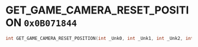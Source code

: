 # GET_GAME_CAMERA_RESET_POSITION `0x0B071844`

```cpp
int GET_GAME_CAMERA_RESET_POSITION(int _Unk0, int _Unk1, int _Unk2, int _Unk3, int _Unk4, int _Unk5, int _Unk6);
```